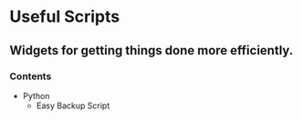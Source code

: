 # Useful Scripts
## Widgets for getting things done more efficiently.

### Contents
- Python
  - Easy Backup Script
